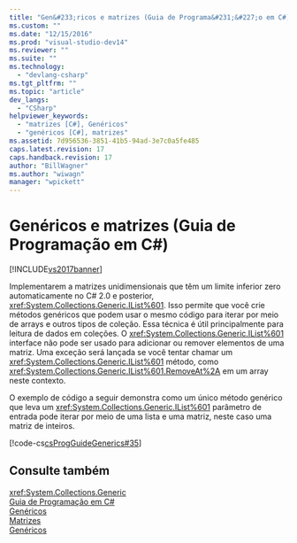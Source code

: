```yaml
---
title: "Gen&#233;ricos e matrizes (Guia de Programa&#231;&#227;o em C#) | Microsoft Docs"
ms.custom: ""
ms.date: "12/15/2016"
ms.prod: "visual-studio-dev14"
ms.reviewer: ""
ms.suite: ""
ms.technology: 
  - "devlang-csharp"
ms.tgt_pltfrm: ""
ms.topic: "article"
dev_langs: 
  - "CSharp"
helpviewer_keywords: 
  - "matrizes [C#], Genéricos"
  - "genéricos [C#], matrizes"
ms.assetid: 7d956536-3851-41b5-94ad-3e7c0a5fe485
caps.latest.revision: 17
caps.handback.revision: 17
author: "BillWagner"
ms.author: "wiwagn"
manager: "wpickett"
---
```

# Gen&#233;ricos e matrizes (Guia de Programa&#231;&#227;o em C#)
[!INCLUDE[vs2017banner](../../../csharp/includes/vs2017banner.md)]

Implementarem a matrizes unidimensionais que têm um limite inferior zero automaticamente no C\# 2.0 e posterior, <xref:System.Collections.Generic.IList%601>.  Isso permite que você crie métodos genéricos que podem usar o mesmo código para iterar por meio de arrays e outros tipos de coleção.  Essa técnica é útil principalmente para leitura de dados em coleções.  O <xref:System.Collections.Generic.IList%601> interface não pode ser usado para adicionar ou remover elementos de uma matriz.  Uma exceção será lançada se você tentar chamar um <xref:System.Collections.Generic.IList%601> método, como <xref:System.Collections.Generic.IList%601.RemoveAt%2A> em um array neste contexto.  
  
 O exemplo de código a seguir demonstra como um único método genérico que leva um <xref:System.Collections.Generic.IList%601> parâmetro de entrada pode iterar por meio de uma lista e uma matriz, neste caso uma matriz de inteiros.  
  
 [!code-cs[csProgGuideGenerics#35](../../../csharp/programming-guide/generics/codesnippet/CSharp/generics-and-arrays_1.cs)]  
  
## Consulte também  
 <xref:System.Collections.Generic>   
 [Guia de Programação em C\#](../../../csharp/programming-guide/index.md)   
 [Genéricos](../../../visual-basic/reference/command-line-compiler/index.md)   
 [Matrizes](../../../csharp/programming-guide/arrays/index.md)   
 [Genéricos](../Topic/Generics%20in%20the%20.NET%20Framework.md)